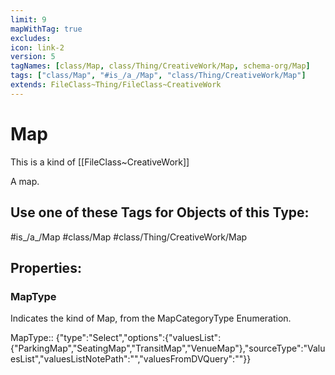 ```yaml
---
limit: 9
mapWithTag: true
excludes:
icon: link-2
version: 5
tagNames: [class/Map, class/Thing/CreativeWork/Map, schema-org/Map]
tags: ["class/Map", "#is_/a_/Map", "class/Thing/CreativeWork/Map"]
extends: FileClass~Thing/FileClass~CreativeWork
---
```


# Map
This is a kind of [[FileClass~CreativeWork]]

A map.


## Use one of these Tags for Objects of this Type:

#is_/a_/Map
#class/Map
#class/Thing/CreativeWork/Map

## Properties:

### MapType
Indicates the kind of Map, from the MapCategoryType Enumeration.

MapType:: {"type":"Select","options":{"valuesList":{"ParkingMap","SeatingMap","TransitMap","VenueMap"},"sourceType":"ValuesList","valuesListNotePath":"","valuesFromDVQuery":""}}


